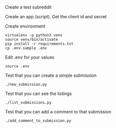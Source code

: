 Create a test subreddit

Create an app (script). Get the client id and secret

Create environment

    virtualenv -p python3 venv
    source venv/bin/activate
    pip install -r requirements.txt
    cp .env.sample .env

Edit .env for your values

    source .env

Test that you can create a simple submission

    ./new_submission.py

Test that you can see the listings

    ./list_submissions.py

Test that you can add a comment to that submission

    ./add_comment_to_submission.py
